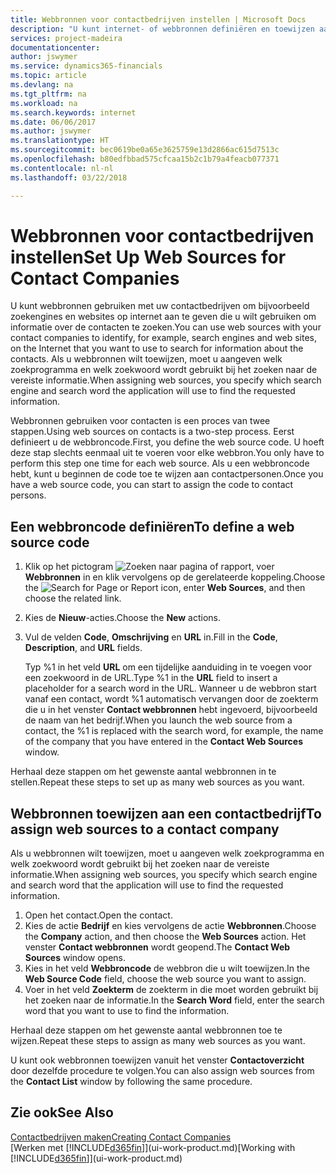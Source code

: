 ```yaml
---
title: Webbronnen voor contactbedrijven instellen | Microsoft Docs
description: "U kunt internet- of webbronnen definiëren en toewijzen aan een contactbedrijf om te helpen aangeven hoe u informatie wilt zoeken over uw contacten."
services: project-madeira
documentationcenter: 
author: jswymer
ms.service: dynamics365-financials
ms.topic: article
ms.devlang: na
ms.tgt_pltfrm: na
ms.workload: na
ms.search.keywords: internet
ms.date: 06/06/2017
ms.author: jswymer
ms.translationtype: HT
ms.sourcegitcommit: bec0619be0a65e3625759e13d2866ac615d7513c
ms.openlocfilehash: b80edfbbad575cfcaa15b2c1b79a4feacb077371
ms.contentlocale: nl-nl
ms.lasthandoff: 03/22/2018

---
```

# <a name="set-up-web-sources-for-contact-companies"></a><span data-ttu-id="6f89a-103">Webbronnen voor contactbedrijven instellen</span><span class="sxs-lookup"><span data-stu-id="6f89a-103">Set Up Web Sources for Contact Companies</span></span>
<span data-ttu-id="6f89a-104">U kunt webbronnen gebruiken met uw contactbedrijven om bijvoorbeeld zoekengines en websites op internet aan te geven die u wilt gebruiken om informatie over de contacten te zoeken.</span><span class="sxs-lookup"><span data-stu-id="6f89a-104">You can use web sources with your contact companies to identify, for example, search engines and web sites, on the Internet that you want to use to search for information about the contacts.</span></span> <span data-ttu-id="6f89a-105">Als u webbronnen wilt toewijzen, moet u aangeven welk zoekprogramma en welk zoekwoord wordt gebruikt bij het zoeken naar de vereiste informatie.</span><span class="sxs-lookup"><span data-stu-id="6f89a-105">When assigning web sources, you specify which search engine and search word the application will use to find the requested information.</span></span>

<span data-ttu-id="6f89a-106">Webbronnen gebruiken voor contacten is een proces van twee stappen.</span><span class="sxs-lookup"><span data-stu-id="6f89a-106">Using web sources on contacts is a two-step process.</span></span> <span data-ttu-id="6f89a-107">Eerst definieert u de webbroncode.</span><span class="sxs-lookup"><span data-stu-id="6f89a-107">First, you define the web source code.</span></span> <span data-ttu-id="6f89a-108">U hoeft deze stap slechts eenmaal uit te voeren voor elke webbron.</span><span class="sxs-lookup"><span data-stu-id="6f89a-108">You only have to perform this step one time for each web source.</span></span> <span data-ttu-id="6f89a-109">Als u een webbroncode hebt, kunt u beginnen de code toe te wijzen aan contactpersonen.</span><span class="sxs-lookup"><span data-stu-id="6f89a-109">Once you have a web source code, you can start to assign the code to contact persons.</span></span>

## <a name="to-define-a-web-source-code"></a><span data-ttu-id="6f89a-110">Een webbroncode definiëren</span><span class="sxs-lookup"><span data-stu-id="6f89a-110">To define a web source code</span></span>
1. <span data-ttu-id="6f89a-111">Klik op het pictogram ![Zoeken naar pagina of rapport](media/ui-search/search_small.png "pictogram Zoeken naar pagina of rapport"), voer **Webbronnen** in en klik vervolgens op de gerelateerde koppeling.</span><span class="sxs-lookup"><span data-stu-id="6f89a-111">Choose the ![Search for Page or Report](media/ui-search/search_small.png "Search for Page or Report icon") icon, enter **Web Sources**, and then choose the related link.</span></span>
2. <span data-ttu-id="6f89a-112">Kies de **Nieuw**-acties.</span><span class="sxs-lookup"><span data-stu-id="6f89a-112">Choose the **New** actions.</span></span>
3. <span data-ttu-id="6f89a-113">Vul de velden **Code**, **Omschrijving** en **URL** in.</span><span class="sxs-lookup"><span data-stu-id="6f89a-113">Fill in the **Code**, **Description**, and **URL** fields.</span></span>

    <span data-ttu-id="6f89a-114">Typ %1 in het veld **URL** om een tijdelijke aanduiding in te voegen voor een zoekwoord in de URL.</span><span class="sxs-lookup"><span data-stu-id="6f89a-114">Type %1 in the **URL** field to insert a placeholder for a search word in the URL.</span></span> <span data-ttu-id="6f89a-115">Wanneer u de webbron start vanaf een contact, wordt %1 automatisch vervangen door de zoekterm die u in het venster **Contact webbronnen** hebt ingevoerd, bijvoorbeeld de naam van het bedrijf.</span><span class="sxs-lookup"><span data-stu-id="6f89a-115">When you launch the web source from a contact, the %1 is replaced with the search word, for example, the name of the company that you have entered in the **Contact Web Sources** window.</span></span>

<span data-ttu-id="6f89a-116">Herhaal deze stappen om het gewenste aantal webbronnen in te stellen.</span><span class="sxs-lookup"><span data-stu-id="6f89a-116">Repeat these steps to set up as many web sources as you want.</span></span>

## <a name="to-assign-web-sources-to-a-contact-company"></a><span data-ttu-id="6f89a-117">Webbronnen toewijzen aan een contactbedrijf</span><span class="sxs-lookup"><span data-stu-id="6f89a-117">To assign web sources to a contact company</span></span>
<span data-ttu-id="6f89a-118">Als u webbronnen wilt toewijzen, moet u aangeven welk zoekprogramma en welk zoekwoord wordt gebruikt bij het zoeken naar de vereiste informatie.</span><span class="sxs-lookup"><span data-stu-id="6f89a-118">When assigning web sources, you specify which search engine and search word that the application will use to find the requested information.</span></span>

1. <span data-ttu-id="6f89a-119">Open het contact.</span><span class="sxs-lookup"><span data-stu-id="6f89a-119">Open the contact.</span></span>
2. <span data-ttu-id="6f89a-120">Kies de actie **Bedrijf** en kies vervolgens de actie **Webbronnen**.</span><span class="sxs-lookup"><span data-stu-id="6f89a-120">Choose the **Company** action, and then choose the **Web Sources** action.</span></span> <span data-ttu-id="6f89a-121">Het venster **Contact webbronnen** wordt geopend.</span><span class="sxs-lookup"><span data-stu-id="6f89a-121">The **Contact Web Sources** window opens.</span></span>
3. <span data-ttu-id="6f89a-122">Kies in het veld **Webbroncode** de webbron die u wilt toewijzen.</span><span class="sxs-lookup"><span data-stu-id="6f89a-122">In the **Web Source Code** field, choose the web source you want to assign.</span></span>
4. <span data-ttu-id="6f89a-123">Voer in het veld **Zoekterm** de zoekterm in die moet worden gebruikt bij het zoeken naar de informatie.</span><span class="sxs-lookup"><span data-stu-id="6f89a-123">In the **Search Word** field, enter the search word that you want to use to find the information.</span></span>

<span data-ttu-id="6f89a-124">Herhaal deze stappen om het gewenste aantal webbronnen toe te wijzen.</span><span class="sxs-lookup"><span data-stu-id="6f89a-124">Repeat these steps to assign as many web sources as you want.</span></span>

<span data-ttu-id="6f89a-125">U kunt ook webbronnen toewijzen vanuit het venster **Contactoverzicht** door dezelfde procedure te volgen.</span><span class="sxs-lookup"><span data-stu-id="6f89a-125">You can also assign web sources from the **Contact List** window by following the same procedure.</span></span>

## <a name="see-also"></a><span data-ttu-id="6f89a-126">Zie ook</span><span class="sxs-lookup"><span data-stu-id="6f89a-126">See Also</span></span>
[<span data-ttu-id="6f89a-127">Contactbedrijven maken</span><span class="sxs-lookup"><span data-stu-id="6f89a-127">Creating Contact Companies</span></span>](marketing-create-contact-companies.md)  
<span data-ttu-id="6f89a-128">[Werken met [!INCLUDE[d365fin](includes/d365fin_md.md)]](ui-work-product.md)</span><span class="sxs-lookup"><span data-stu-id="6f89a-128">[Working with [!INCLUDE[d365fin](includes/d365fin_md.md)]](ui-work-product.md)</span></span>

